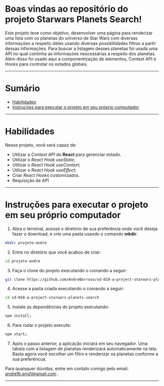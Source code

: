 
# Boas vindas ao repositório do projeto Starwars Planets Search!

Este projeto teve como objetivo, desenvolver uma página para renderizar uma lista com os planetas do universo de Star Wars com diversas informações a respeito deles usando diversas possibilidades filtros a partir dessas informações. Para buscar a listagem desses planetas foi usada uma API no qual continha as informações nescessárias a respeito dos planetas. Além disso foi usado aqui a componentização de elementos,  Context API e Hooks para controlar os estados globais.

---

# Sumário

- [Habilidades](#habilidades)
- [Instruções para executar o projeto em seu próprio computador](#instruções-para-executar-o-projeto-em-seu-próprio-computador)

---

# Habilidades

Nesse projeto, você será capaz de:

* Utilizar a _Context API_ do **React** para gerenciar estado.
* Utilizar o _React Hook useState_;
* Utilizar o _React Hook useContext_;
* Utilizar o _React Hook useEffect_;
* Criar _React Hooks_ customizados.
* Requisição de API

---

# Instruções para executar o projeto em seu próprio computador


1. Abra o terminal, acesse o diretório de sua preferência onde 
você deseja fazer o download, e crie uma pasta usando o comando **mkdir**:
```bash
mkdir projeto-andre
```

2. Entre no diretório que você acabou de criar: 
```bash
cd projeto-andre
```

3. Faça o clone do projeto executando o comando a seguir:
```bash
git clone https://github.com/AndreBarroso/sd-010-a-project-starwars-planets-search
```
4. Acesse a pasta criada executando o comando a seguir:
```bash
cd sd-010-a-project-starwars-planets-search
```

5. Instale as dependências do projeto executando:
```bash
npm install;
```

6. Para rodar o projeto execute:
```bash
npm start;
```
7. Após o passo anterior, a aplicação iniciará em seu navegador.
Uma tabela com a listagem de planetas renderizará automaticamente na tela. Basta agora você escolher um filtro e renderizar os planetas conforme a sua preferêncua.

Para quaisquer dúvidas, entre em contato comigo pelo email: andrefb.eng1@gmail.com .

---
